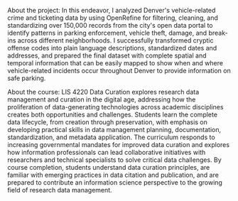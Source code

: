 About the project:
In this endeavor, I analyzed Denver's vehicle-related crime and ticketing data by using OpenRefine for filtering, cleaning, and standardizing over 150,000 records from the city's open data portal to identify patterns in parking enforcement, vehicle theft, damage, and break-ins across different neighborhoods. I successfully transformed cryptic offense codes into plain language descriptions, standardized dates and addresses, and prepared the final dataset with complete spatial and temporal information that can be easily mapped to show when and where vehicle-related incidents occur throughout Denver to provide information on safe parking.

About the course:
LIS 4220 Data Curation explores research data management and curation in the digital age, addressing how the proliferation of data-generating technologies across academic disciplines creates both opportunities and challenges. Students learn the complete data lifecycle, from creation through preservation, with emphasis on developing practical skills in data management planning, documentation, standardization, and metadata application. The curriculum responds to increasing governmental mandates for improved data curation and explores how information professionals can lead collaborative initiatives with researchers and technical specialists to solve critical data challenges. By course completion, students understand data curation principles, are familiar with emerging practices in data citation and publication, and are prepared to contribute an information science perspective to the growing field of research data management.
